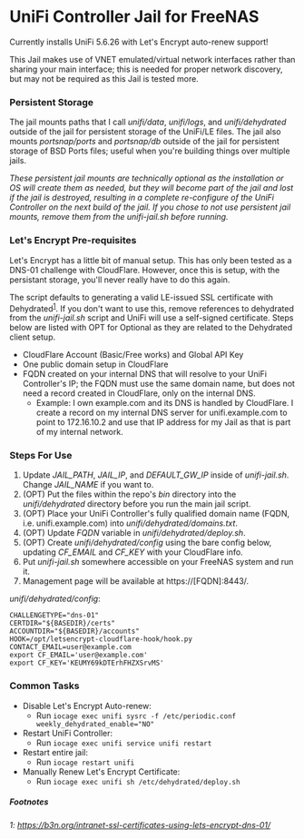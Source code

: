 # UniFi Controller Jail for FreeNAS

Currently installs UniFi 5.6.26 with Let's Encrypt auto-renew support!

This Jail makes use of VNET emulated/virtual network interfaces rather than sharing your main interface; this is needed for proper network discovery, but may not be required as this Jail is tested more.

### Persistent Storage
The jail mounts paths that I call _unifi/data_, _unifi/logs_, and _unifi/dehydrated_ outside of the jail for persistent storage of the UniFi/LE files.
The jail also mounts _portsnap/ports_ and _portsnap/db_ outside of the jail for persistent storage of BSD Ports files; useful when you're building things over multiple jails.

_These persistent jail mounts are technically optional as the installation or OS will create them as needed, but they will become part of the jail and lost if the jail is destroyed, resulting in a complete re-configure of the UniFi Controller on the next build of the jail. If you chose to not use persistent jail mounts, remove them from the unifi-jail.sh before running._

### Let's Encrypt Pre-requisites
Let's Encrypt has a little bit of manual setup. This has only been tested as a DNS-01 challenge with CloudFlare. However, once this is setup, with the persistant storage, you'll never really have to do this again.

The script defaults to generating a valid LE-issued SSL certificate with Dehydrated<sup>[1](#dehydrated)</sup>. If you don't want to use this, remove references to dehydrated from the _unifi-jail.sh_ script and UniFi will use a self-signed certificate. Steps below are listed with OPT for Optional as they are related to the Dehydrated client setup.

* CloudFlare Account (Basic/Free works) and Global API Key
* One public domain setup in CloudFlare
* FQDN created on your internal DNS that will resolve to your UniFi Controller's IP; the FQDN must use the same domain name, but does not need a record created in CloudFlare, only on the internal DNS.
   * Example: I own example.com and its DNS is handled by CloudFlare. I create a record on my internal DNS server for unifi.example.com to point to 172.16.10.2 and use that IP address for my Jail as that is part of my internal network.

### Steps For Use
1. Update _JAIL_PATH_, _JAIL_IP_, and _DEFAULT_GW_IP_ inside of _unifi-jail.sh_.  Change _JAIL_NAME_ if you want to.
1. (OPT) Put the files within the repo's _bin_ directory into the _unifi/dehydrated_ directory before you run the main jail script.
1. (OPT) Place your UniFi Controller's fully qualified domain name (FQDN, i.e. unifi.example.com) into _unifi/dehydrated/domains.txt_.
1. (OPT) Update _FQDN_ variable in _unifi/dehydrated/deploy.sh_.
1. (OPT) Create _unifi/dehydrated/config_ using the bare config below, updating _CF_EMAIL_ and _CF_KEY_ with your CloudFlare info.
1. Put _unifi-jail.sh_ somewhere accessible on your FreeNAS system and run it.
1. Management page will be available at https://[FQDN]:8443/.

_unifi/dehydrated/config_:
```shell
CHALLENGETYPE="dns-01"
CERTDIR="${BASEDIR}/certs"
ACCOUNTDIR="${BASEDIR}/accounts"
HOOK=/opt/letsencrypt-cloudflare-hook/hook.py
CONTACT_EMAIL=user@example.com
export CF_EMAIL='user@example.com'
export CF_KEY='KEUMY69kDTErhFHZXSrvMS'
```

### Common Tasks
- Disable Let's Encrypt Auto-renew:
  - Run `iocage exec unifi sysrc -f /etc/periodic.conf weekly_dehydrated_enable="NO"`
- Restart UniFi Controller:
  - Run `iocage exec unifi service unifi restart`
- Restart entire jail:
  - Run `iocage restart unifi`
- Manually Renew Let's Encrypt Certificate:
  - Run `iocage exec unifi sh /etc/dehydrated/deploy.sh`


##### Footnotes
###### <a name="dehydrated">1</a>: https://b3n.org/intranet-ssl-certificates-using-lets-encrypt-dns-01/


